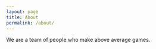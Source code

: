 ```yaml
---
layout: page
title: About
permalink: /about/
---
```


We are a team of people who make above average games.
